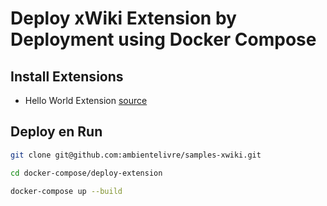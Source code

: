 # Deploy xWiki Extension by Deployment using Docker Compose


## Install Extensions
 - Hello World Extension [source](https://github.com/ambientelivre/samples-xwiki/tree/main/helloworld)
 

## Deploy en Run

```bash
git clone git@github.com:ambientelivre/samples-xwiki.git

cd docker-compose/deploy-extension

docker-compose up --build 
```
 
